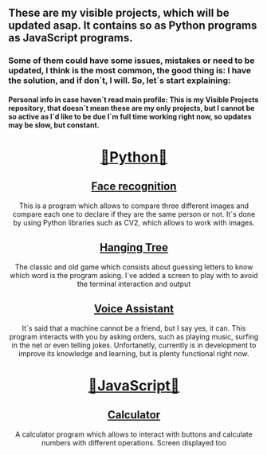 ## These are my visible projects, which will be updated asap. It contains so as Python programs as JavaScript programs.
### Some of them could have some issues, mistakes or need to be updated, I think is the most common, the good thing is: I have the solution, and if don´t, I will. So, let´s start explaining:
#### Personal info in case haven´t read main profile: This is my Visible Projects repository, that doesn´t mean these are my only projects, but I cannot be so active as I´d like to be due I´m full time working right now, so updates may be slow, but constant.
<h1 align="center"><ins>🐍Python🐍</ins></h1>
<h2 align="center"><ins>Face recognition</ins></h2>
<p align="center"> This is a program which allows to compare three different images and compare each one to declare if they are the same person or not. It´s done by using Python libraries such as CV2, which allows to work with images.</p>
<h2 align="center"><ins>Hanging Tree</ins></h2>
<p align="center">The classic and old game which consists about guessing letters to know which word is the program asking. I´ve added a screen to play with to avoid the terminal interaction and output</p>
<h2 align="center"><ins>Voice Assistant</ins></h2>
<p align="center">It´s said that a machine cannot be a friend, but I say yes, it can. This program interacts with you by asking orders, such as playing music, surfing in the net or even telling jokes. Unfortanetly, currently is in development to improve its knowledge and learning, but is plenty functional right now.</p>
<h1 align="center"><ins>🤖JavaScript🤖</ins></h1>
<h2 align="center"><ins>Calculator</ins></h2>
<p align="center">A calculator program which allows to interact with buttons and calculate numbers with different operations. Screen displayed too</p>
